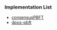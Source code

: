 ### Implementation List

- [consensusPBFT](https://github.com/bigpicturelabs/consensusPBFT)
- [dpos-pbft](https://github.com/sqfasd/dpos-pbft)
